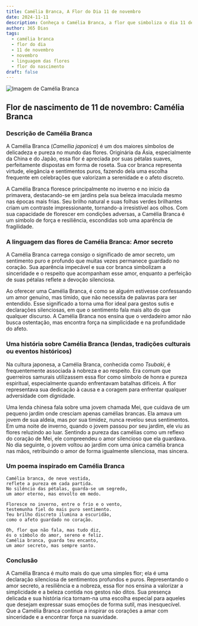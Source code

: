 ```yaml
---
title: Camélia Branca, A Flor do Dia 11 de novembro
date: 2024-11-11
description: Conheça o Camélia Branca, a flor que simboliza o dia 11 de novembro e seu significado 'Amor secreto'. Explore a beleza e o simbolismo desta flor encantadora.
author: 365 Dias
tags:
  - camélia branca
  - flor do dia
  - 11 de novembro
  - novembro
  - linguagem das flores
  - flor do nascimento
draft: false
---
```


![Imagem de Camélia Branca](https://cdn.pixabay.com/photo/2016/12/05/06/51/camellia-1883205_1280.jpg#center)


## Flor de nascimento de 11 de novembro: Camélia Branca

### Descrição de Camélia Branca

A Camélia Branca (_Camellia japonica_) é um dos maiores símbolos de delicadeza e pureza no mundo das flores. Originária da Ásia, especialmente da China e do Japão, essa flor é apreciada por suas pétalas suaves, perfeitamente dispostas em forma de roseta. Sua cor branca representa virtude, elegância e sentimentos puros, fazendo dela uma escolha frequente em celebrações que valorizam a serenidade e o afeto discreto.

A Camélia Branca floresce principalmente no inverno e no início da primavera, destacando-se em jardins pela sua beleza imaculada mesmo nas épocas mais frias. Seu brilho natural e suas folhas verdes brilhantes criam um contraste impressionante, tornando-a irresistível aos olhos. Com sua capacidade de florescer em condições adversas, a Camélia Branca é um símbolo de força e resiliência, escondidas sob uma aparência de fragilidade.

### A linguagem das flores de Camélia Branca: Amor secreto

A Camélia Branca carrega consigo o significado de amor secreto, um sentimento puro e profundo que muitas vezes permanece guardado no coração. Sua aparência impecável e sua cor branca simbolizam a sinceridade e o respeito que acompanham esse amor, enquanto a perfeição de suas pétalas reflete a devoção silenciosa.

Ao oferecer uma Camélia Branca, é como se alguém estivesse confessando um amor genuíno, mas tímido, que não necessita de palavras para ser entendido. Esse significado a torna uma flor ideal para gestos sutis e declarações silenciosas, em que o sentimento fala mais alto do que qualquer discurso. A Camélia Branca nos ensina que o verdadeiro amor não busca ostentação, mas encontra força na simplicidade e na profundidade do afeto.

### Uma história sobre Camélia Branca (lendas, tradições culturais ou eventos históricos)

Na cultura japonesa, a Camélia Branca, conhecida como _Tsubaki_, é frequentemente associada à nobreza e ao respeito. Era comum que guerreiros samurais utilizassem essa flor como símbolo de honra e pureza espiritual, especialmente quando enfrentavam batalhas difíceis. A flor representava sua dedicação à causa e a coragem para enfrentar qualquer adversidade com dignidade.

Uma lenda chinesa fala sobre uma jovem chamada Mei, que cuidava de um pequeno jardim onde cresciam apenas camélias brancas. Ela amava um jovem de sua aldeia, mas por sua timidez, nunca revelou seus sentimentos. Em uma noite de inverno, quando o jovem passou por seu jardim, ele viu as flores reluzindo ao luar. Sentindo a pureza das camélias como um reflexo do coração de Mei, ele compreendeu o amor silencioso que ela guardava. No dia seguinte, o jovem voltou ao jardim com uma única camélia branca nas mãos, retribuindo o amor de forma igualmente silenciosa, mas sincera.

### Um poema inspirado em Camélia Branca

```
Camélia branca, de neve vestida,  
reflete a pureza em cada partida.  
No silêncio das pétalas, guarda-se um segredo,  
um amor eterno, mas envolto em medo.  

Floresce no inverno, entre o frio e o vento,  
testemunha fiel do mais puro sentimento.  
Teu brilho discreto ilumina a escuridão,  
como o afeto guardado no coração.  

Oh, flor que não fala, mas tudo diz,  
és o símbolo do amor, sereno e feliz.  
Camélia branca, guarda teu encanto,  
um amor secreto, mas sempre santo.  
```

### Conclusão

A Camélia Branca é muito mais do que uma simples flor; ela é uma declaração silenciosa de sentimentos profundos e puros. Representando o amor secreto, a resiliência e a nobreza, essa flor nos ensina a valorizar a simplicidade e a beleza contida nos gestos não ditos. Sua presença delicada e sua história rica tornam-na uma escolha especial para aqueles que desejam expressar suas emoções de forma sutil, mas inesquecível. Que a Camélia Branca continue a inspirar os corações a amar com sinceridade e a encontrar força na suavidade.